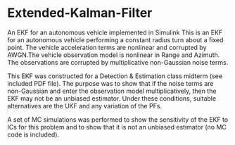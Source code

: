# Extended-Kalman-Filter
An EKF for an autonomous vehicle implemented in Simulink
This is an EKF for an autonomous vehicle performing a constant radius turn about a fixed point. The vehicle acceleration terms are nonlinear and corrupted by AWGN.The vehicle observation model is nonlinear in Range and Azimuth. The observations are corrupted by multiplicative non-Gaussian noise terms.

This EKF was constructed for a Detection & Estimation class midterm (see included PDF file). The purpose was to show that if the noise terms are non-Gaussian and enter the observation model multiplicatively, then the EKF may not be an unbiased estimator. Under these conditions, suitable alternatives are the UKF and any variation of the PFs.

A set of MC simulations was performed to show the sensitivity of the EKF to ICs for this problem and to show that it is not an unbiased estimator (no MC code is included).
